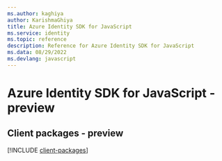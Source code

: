 ```yaml
---
ms.author: kaghiya
author: KarishmaGhiya
title: Azure Identity SDK for JavaScript
ms.service: identity
ms.topic: reference
description: Reference for Azure Identity SDK for JavaScript
ms.data: 08/29/2022
ms.devlang: javascript
---
```

# Azure Identity SDK for JavaScript - preview

## Client packages - preview
[!INCLUDE [client-packages](identity-client-index.md)]